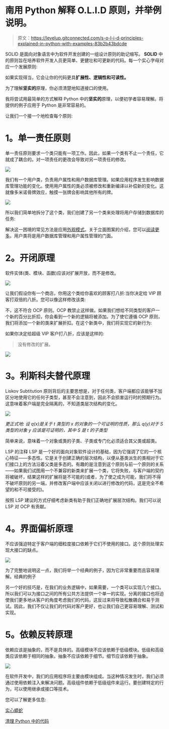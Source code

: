 # 南用 Python 解释 O.L.I.D 原则，并举例说明。

> 原文：<https://levelup.gitconnected.com/s-o-l-i-d-principles-explained-in-python-with-examples-83b2b43bdcde>

SOLID 是面向对象语言中为软件开发创建的一组设计原则的助记缩写。 **SOLID** 中的原则旨在培养软件开发人员更简单、更健壮和可更新的代码。每一个实心字母对应一个发展原则:

如果实现得当，它会让你的代码更具**扩展性、逻辑性和可读性。**

为了理解**坚实的**原理，你必须清楚地知道接口的使用。

我将尝试用最简单的方式解释 Python 中的**坚实的**原理，以便初学者容易理解。将提供的例子应用于 Python 是非常容易的。

让我们一个接一个地检查每个原则:

# 1。单一责任原则

单一责任原则要求一个类只能有一项工作。因此，如果一个类有不止一个责任，它就成了耦合的。对一项责任的更改会导致对另一项责任的修改。

![](img/ec8d313ba5ea040cbd361dfa89d2aaeb.png)

我们有一个用户类，负责用户属性和用户数据库管理。如果应用程序发生影响数据库管理功能的变化。使用用户属性的类必须被修改和重新编译以补偿新的变化。这就像多米诺骨牌效应，触摸一张牌会影响其他所有的牌。

![](img/aac9b5204429a5da2b4d045b9ab5ccae.png)

所以我们简单地拆分了这个类，我们创建了另一个类来处理将用户存储到数据库的任务:

解决这一困境的常见方法是应用[外观模式](https://kennison.name/files/zopestore/uploads/python/DesignPatternsInPython_ver0.1.pdf)。关于立面图案的介绍，您可以[阅读更多](https://medium.com/@andreaspoyias/design-patterns-a-quick-guide-to-facade-pattern-16e3d2f1bfb6)。用户类将是用户数据库管理和用户属性管理的门面。

# 2。开闭原理

软件实体(类、模块、函数)应该对扩展开放，而不是修改。

![](img/62e612cd6ac445e02096d47374d39c6f.png)

让我们假设你有一个商店，你用这个类给你喜欢的顾客打八折:当你决定给 VIP 顾客打双倍的八折。您可以像这样修改该类:

不，这不符合 OCP 原则。OCP 教禁止这样做。如果我们想给不同类型的客户一个新的百分比折扣，你会看到一个新的逻辑将被添加。为了使它遵循 OCP 原则，我们将添加一个新的类来扩展折扣。在这个新类中，我们将实现它的新行为:

如果你决定给超级 VIP 客户打八折，应该是这样的:

> 没有修改的扩展。

![](img/ae3cb531b22903770e1b6eac3d612727.png)

# 3。利斯科夫替代原理

Liskov Subtitution 原则背后的主要思想是，对于任何类，客户端都应该能够不加区分地使用它的任何子类型，甚至不会注意到，因此不会损害运行时的预期行为。这意味着客户端是完全隔离的，不知道类层次结构的变化。

![](img/6beedbfa055da7677cc270ef10ff0137.png)

*更正式地:
设 q(x)是关于 t 类型的 x 的对象的一个可证明的性质，那么 q(y)对于 S 类型的对象 y 应该是可证明的，其中 S 是 t 的子类型*

简单来说，意味着一个对象或类的子类、子类或专门化必须适合其父类或超类。

LSP 的注释 LSP 是一个好的面向对象软件设计的基础，因为它强调了它的一个核心特征——多态性。它是关于创建正确的层次结构，以便从基类派生的类相对于它们接口上的方法沿着父类是多态的。有趣的是注意到这个原则与前一个原则的关系——如果我们试图用一个不兼容的新类来扩展一个类，它将失败，与客户端的契约将被破坏，结果这样的扩展将是不可能的(或者，为了使之成为可能，我们将不得不破坏原则的另一端，并修改客户端中应该关闭以进行修改的代码，这是完全不希望的和不可接受的)。

按照 LSP 建议的方式仔细考虑新类有助于我们正确地扩展层次结构。我们可以说 LSP 对 OCP 有贡献。

# 4。界面偏析原理

不应该强迫特定于客户端的细粒度接口依赖于它们不使用的接口。这个原则处理实现大接口的缺点。

![](img/1ae3c17f10801aaca914751b81bbdc94.png)

为了完整地说明这一点，我们将举一个经典的例子，因为它非常重要而且容易理解。经典的例子

另一个好的技巧是，在我们的业务逻辑中，如果需要，一个类可以实现几个接口。所以我们可以为接口之间的所有公共方法提供一个单一的实现。分离的接口也将迫使我们更多地从客户的角度考虑我们的代码，这反过来将导致松散耦合和易于测试。因此，我们不仅让我们的代码对客户更好，也让我们自己更容易理解、测试和实现。

# 5。依赖反转原理

依赖应该是抽象的，而不是具体的。高级模块不应该依赖于低级模块。低级和高级类应该依赖于相同的抽象。抽象不应该依赖于细节。细节应该依赖于抽象。

![](img/4d28b6cbdb0b803c009b582612d9c608.png)

在软件开发中，我们的应用程序将主要由模块组成。当这种情况发生时，我们必须通过使用依赖注入来解决问题。高级组件依赖于低级组件来运行。要创建特定的行为，可以使用继承或接口等技术。

您可以了解更多信息:

[实心蟒蛇](https://www.researchgate.net/publication/323935872_SOLID_Python_SOLID_principles_applied_to_a_dynamic_programming_language)

[清理 Python 中的代码](https://www.amazon.com/Clean-Code-Python-Refactor-legacy/dp/1788835832)